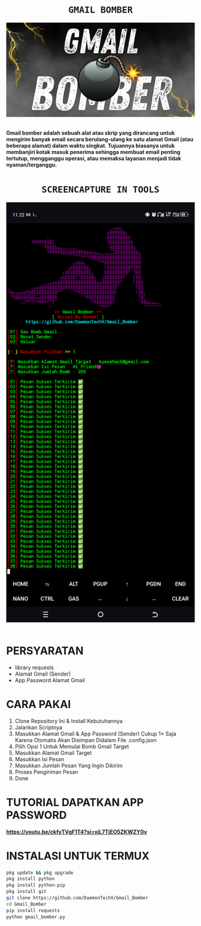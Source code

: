 <h1 align="center"><code>GMAIL BOMBER</code></h1> <p align="center"> <img src="https://github.com/DaemonTechX/gmail_bomber/blob/main/gmail_bomb.png" width="590"><br><br>

**Gmail bomber adalah sebuah alat atau skrip yang dirancang untuk mengirim banyak email secara berulang-ulang ke satu alamat Gmail (atau beberapa alamat) dalam waktu singkat. Tujuannya biasanya untuk membanjiri kotak masuk penerima sehingga membuat email penting tertutup, mengganggu operasi, atau memaksa layanan menjadi tidak nyaman/terganggu.**

<h1 align="center"><code>SCREENCAPTURE IN TOOLS</code></h1> <p align="center"> <img src="https://github.com/DaemonTechX/gmail_bomber/blob/main/Screenshot_20250914-112242.png" width="590"><br><br>

# PERSYARATAN
- library requests
- Alamat Gmail (Sender)
- App Password Alamat Gmail

# CARA PAKAI
1. Clone Repository Ini & Install Kebutuhannya
2. Jalankan Scriptnya
3. Masukkan Alamat Gmail & App Password (Sender) Cukup 1× Saja Karena Otomatis Akan Disimpan Didalam File .config.json
4. Pilih Opsi 1 Untuk Memulai Bomb Gmail Target
5. Masukkan Alamat Gmail Target
6. Masukkan Isi Pesan
7. Masukkan Jumlah Pesan Yang Ingin Dikirim
8. Proses Pengiriman Pesan
9. Done

# TUTORIAL DAPATKAN APP PASSWORD
**https://youtu.be/ckfyTVgF1T4?si=xjL7TjEO5ZKWZY0v**

# INSTALASI UNTUK TERMUX
```bash
pkg update && pkg upgrade
pkg install python
pkg install python-pip
pkg install git
git clone https://github.com/DaemonTechX/Gmail_Bomber
cd Gmail_Bomber
pip install requests
python gmail_bomber.py
```
